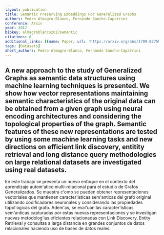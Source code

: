 ```yaml
---
layout: publication
title: Semantic Preserving Embeddings For Generalized Graphs
authors: Pedro Almagro-Blanco, Fernando Sancho-Caparrini
conference: Arxiv
year: 2017
bibkey: almagroblanco2017semantic
citations: 0
additional_links: [{name: Paper, url: 'https://arxiv.org/abs/1709.02759'}]
tags: [Datasets]
short_authors: Pedro Almagro-Blanco, Fernando Sancho-Caparrini
---
```

A new approach to the study of Generalized Graphs as semantic data structures
using machine learning techniques is presented. We show how vector
representations maintaining semantic characteristics of the original data can
be obtained from a given graph using neural encoding architectures and
considering the topological properties of the graph. Semantic features of these
new representations are tested by using some machine learning tasks and new
directions on efficient link discovery, entitity retrieval and long distance
query methodologies on large relational datasets are investigated using real
datasets.
  ----
  En este trabajo se presenta un nuevo enfoque en el contexto del aprendizaje
autom\'atico multi-relacional para el estudio de Grafos Generalizados. Se
muestra c\'omo se pueden obtener representaciones vectoriales que mantienen
caracter\'isticas sem\'anticas del grafo original utilizando codificadores
neuronales y considerando las propiedades topol\'ogicas del grafo. Adem\'as, se
eval\'uan las caracter\'isticas sem\'anticas capturadas por estas nuevas
representaciones y se investigan nuevas metodolog\'ias eficientes relacionadas
con Link Discovery, Entity Retrieval y consultas a larga distancia en grandes
conjuntos de datos relacionales haciendo uso de bases de datos reales.